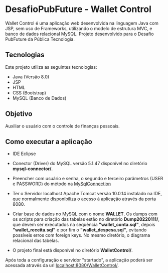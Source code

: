 # DesafioPubFuture - Wallet Control

Wallet Control é uma aplicação web desenvolvida na linguagem Java com JSP, sem uso de Frameworks, utilizando o modelo de estrutura MVC, e banco de dados relacional MySQL.
Projeto desenvolvido para o Desafio PubFuture da Pública Tecnologia.

## Tecnologias

Este projeto utiliza as seguintes tecnologias:

- Java (Versão 8.0)
- JSP
- HTML
- CSS (Bootstrap)
- MySQL (Banco de Dados)

## Objetivo
Auxiliar o usuário com o controle de finanças pessoais.

## Como executar a aplicação
- IDE Eclipse

- Conector (Driver) do MySQL versão 5.1.47 disponível no diretório **mysql-connector/**.

- Preencher com usuário e senha, o segundo e terceiro parâmetros (USER e PASSWORD) do método na [MySqlConnection](https://github.com/jaconunes/DesafioPubFuture/blob/e4033b668350ab32656380654d4ce360a824e6e6/WalletControl/src/main/java/wallet/dao/MySqlConnection.java#L28 "MySqlConnection")

- Ter o Servidor localhost Apache Tomcat versão 10.0.14 instalado na IDE, que normalmente disponibiliza o acesso à aplicação através da porta 8080.

- Criar base de dados no MySQL com o nome **WALLET**. Os dumps com os scripts para criação das tabelas estão no diretório **Dump20220111/**, que devem ser executados na sequência **"wallet_conta.sql"**, depois **"wallet_receita.sql"** e por fim o **"wallet_despesa.sql"**, evitando possíveis erros com foreign keys. No mesmo diretório, o diagrama relacional das tabelas.

- O projeto final está disponível no diretório **WalletControl/**.


Após toda a configuração e servidor "startado", a aplicação poderá ser acessada através da url [localhost:8080/WalletControl/](http://localhost:8080/WalletControl/ "localhost:8080/WalletControl/").

